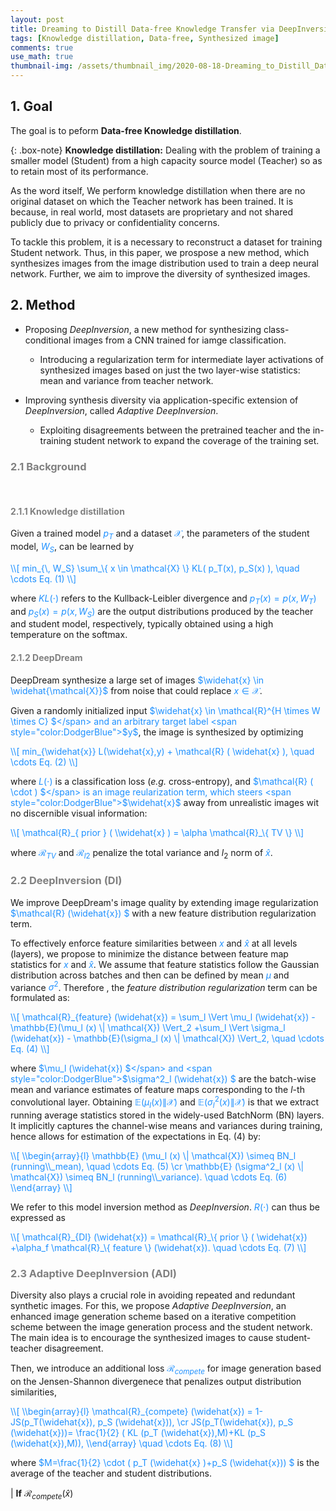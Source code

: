 ```yaml
---
layout: post
title: Dreaming to Distill Data-free Knowledge Transfer via DeepInversion
tags: [Knowledge distillation, Data-free, Synthesized image]
comments: true
use_math: true
thumbnail-img: /assets/thumbnail_img/2020-08-18-Dreaming_to_Distill_Data-free_Knowledge_Transfer_via_DeepInversion/post.png
---
```


## 1. Goal

The goal is to peform **Data-free Knowledge distillation**.

{: .box-note}
**Knowledge distillation:** Dealing with the problem of training a smaller model (Student) from a high capacity source model (Teacher) so as to retain most of its performance.

As the word itself, We perform knowledge distillation when there are no original dataset on which the Teacher network has been trained. It is because, in real world, most datasets are proprietary and not shared publicly due to privacy or confidentiality concerns. 

To tackle this problem, it is a necessary to reconstruct a dataset for training Student network. Thus, in this paper, we prospose a new method, which synthesizes images from the image distribution used to train a deep neural network. Further, we aim to improve the diversity of synthesized images.

## 2. Method

* Proposing *DeepInversion*, a new method for synthesizing class-conditional images from a CNN trained for iamge classification.
	* Introducing a regularization term for intermediate layer activations of synthesized images based on just the two layer-wise statistics: mean and variance from teacher network.


* Improving synthesis diversity via application-specific extension of *DeepInversion*, called *Adaptive DeepInversion*.
	* Exploiting disagreements between the pretrained teacher and the in-training student network to expand the coverage of the training set.


### <span style="color:gray">2.1 Background </span>

<br />

#### <span style="color:gray">2.1.1 Knowledge distillation </span>

Given a trained model <span style="color:DodgerBlue">$p_T$</span> and a dataset <span style="color:DodgerBlue">$\mathcal{X}$</span>, the parameters of the student model, <span style="color:DodgerBlue">$W_S$</span>, can be learned by 


<span style="color:DodgerBlue">
\\[
min_{\, W_S} \sum_\{ x \in \mathcal{X} \} KL( p_T(x), p_S(x) ), \quad \cdots Eq. (1)
\\]
</span>

where <span style="color:DodgerBlue">$KL( \cdot )$</span> refers to the Kullback-Leibler divergence and <span style="color:DodgerBlue">$p_T(x)= p(x, W_T)$</span> and <span style="color:DodgerBlue">$p_S(x)=p(x, W_S)$</span> are the output distributions produced by the teacher and student model, respectively, typically obtained using a high temperature on the softmax.

#### <span style="color:gray">2.1.2 DeepDream </span>

DeepDream synthesize a large set of images <span style="color:DodgerBlue">$\widehat{x} \in \widehat{\mathcal{X}}$</span> from noise that could replace <span style="color:DodgerBlue">$x \in \mathcal{X}$</span>.

Given a randomly initialized input <span style="color:DodgerBlue">$\widehat{x} \in \mathcal{R}^{H \times W \times C} $</span> and an arbitrary target label <span style="color:DodgerBlue">$y$</span>, the image is synthesized by optimizing

<span style="color:DodgerBlue">
\\[
min_{\widehat{x}} L(\widehat{x},y) + \mathcal{R} ( \widehat{x} ), \quad \cdots Eq. (2)
\\]
</span>

where <span style="color:DodgerBlue">$L(\cdot)$</span> is a classification loss (*e.g.* cross-entropy), and <span style="color:DodgerBlue">$\mathcal{R} ( \cdot ) $</span> is an image reularization term, which steers <span style="color:DodgerBlue">$\widehat{x}$</span> away from unrealistic images wit no discernible visual information:

<span style="color:DodgerBlue">
\\[
\mathcal{R}_{ prior } ( \\widehat{x} ) = \alpha \mathcal{R}_\{ TV \}
\\]
</span>

where <span style="color:DodgerBlue">$\mathcal{R}_{TV}$</span> and <span style="color:DodgerBlue">$\mathcal{R}_{l2}$</span> penalize the total variance and $l_2$ norm of <span style="color:DodgerBlue">$\widehat{x}$</span>.



### <span style="color:gray">2.2 DeepInversion (DI) </span>


We improve DeepDream's image quality by extending image regularization  <span style="color:DodgerBlue">$\mathcal{R} (\widehat{x}) $</span> with a new feature distribution regularization term.

To effectively enforce feature similarities between <span style="color:DodgerBlue">$x$</span> and  <span style="color:DodgerBlue">$\widehat{x}$</span> at all levels (layers), we propose to minimize the distance between feature map statistics for <span style="color:DodgerBlue">$x$</span> and  <span style="color:DodgerBlue">$\widehat{x}$</span>. We assume that feature statistics follow the Gaussian distribution across batches and then can be defined by mean  <span style="color:DodgerBlue">$\mu$</span> and variance  <span style="color:DodgerBlue">$\sigma^2$</span>. Therefore , the *feature distribution regularization* term can be formulated as:

<span style="color:DodgerBlue">
\\[
\mathcal{R}_{feature} (\widehat{x}) = \sum_l \Vert \mu_l (\widehat{x}) - \mathbb{E}(\mu_l (x) \| \mathcal{X}) \Vert_2 +\sum_l \Vert \sigma_l (\widehat{x}) - \mathbb{E}(\sigma_l (x) \| \mathcal{X}) \Vert_2, \quad \cdots Eq. (4)
\\]
</span>


where <span style="color:DodgerBlue">$\mu_l (\widehat{x}) $</span> and <span style="color:DodgerBlue">$\sigma^2_l (\widehat{x}) $</span> are the batch-wise mean and variance estimates of feature maps corresponding to the $l$-th convolutional layer. Obtaining <span style="color:DodgerBlue">$\mathbb{E} ( \mu_l (x) \| \mathcal{X} )$</span> and <span style="color:DodgerBlue">$\mathbb{E} ( \sigma^2_l (x) \| \mathcal{X} )$</span> is that we extract running average statistics stored in the widely-used BatchNorm (BN) layers. It implicitly captures the channel-wise means and variances during training, hence allows for estimation of the expectations in Eq. (4) by:

<span style="color:DodgerBlue">
\\[
\\begin{array}{l}
\mathbb{E} (\mu_l (x) \| \mathcal{X}) \simeq BN_l (running\\_mean), \quad \cdots Eq. (5) \cr
\mathbb{E} (\sigma^2_l (x) \| \mathcal{X}) \simeq BN_l (running\\_variance). \quad \cdots Eq. (6)
\\end{array}
\\]
</span>

We refer to this model inversion method as *DeepInversion*. <span style="color:DodgerBlue">$R(\cdot)$</span> can thus be expressed as 

<span style="color:DodgerBlue">
\\[
\mathcal{R}_{DI} (\widehat{x}) = \mathcal{R}_\{ prior \} ( \widehat{x}) +\alpha_f \mathcal{R}_\{ feature \} (\widehat{x}). \quad \cdots Eq. (7)
\\]
</span>



### <span style="color:gray">2.3 Adaptive DeepInversion (ADI) </span>

Diversity also plays a crucial role in avoiding repeated and redundant synthetic images. For this, we propose *Adaptive DeepInversion*, an enhanced image generation scheme based on a iterative competition scheme between the image generation process and the student network. The main idea is to encourage the synthesized images to cause student-teacher disagreement.

Then, we introduce an additional loss <span style="color:DodgerBlue">$\mathcal{R}_{compete}$</span> for image generation based on the Jensen-Shannon divergenece that penalizes output distribution similarities,


<span style="color:DodgerBlue">
\\[
\\begin{array}{l}
\mathcal{R}_{compete} (\widehat{x}) = 1- JS(p_T(\widehat{x}), p_S (\widehat{x})), \cr
JS(p_T(\widehat{x}), p_S (\widehat{x}))= \frac{1}{2} ( KL (p_T (\widehat{x}),M)+KL (p_S (\widehat{x}),M)), 
\\end{array} \quad \cdots Eq. (8)
\\]
</span>

where <span style="color:DodgerBlue">$M=\frac{1}{2} \cdot ( p_T (\widehat{x} )+p_S (\widehat{x})) $</span> is the average of the teacher and student distributions.


| **If** $\mathcal{R}_{compete} (\widehat{x})$